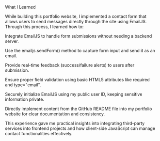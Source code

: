 What I Learned

While building this portfolio website, I implemented a contact form that allows users to send messages directly through the site using EmailJS. Through this process, I learned how to:

Integrate EmailJS to handle form submissions without needing a backend server.

Use the emailjs.sendForm() method to capture form input and send it as an email.

Provide real-time feedback (success/failure alerts) to users after submission.

Ensure proper field validation using basic HTML5 attributes like required and type="email".

Securely initialize EmailJS using my public user ID, keeping sensitive information private.

Directly implement content from the GitHub README file into my portfolio website for clear documentation and consistency.

This experience gave me practical insights into integrating third-party services into frontend projects and how client-side JavaScript can manage contact functionalities effectively.

